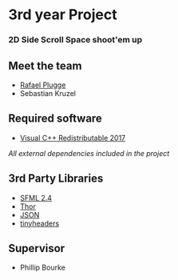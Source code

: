 # 3rd year Project

### 2D Side Scroll Space shoot'em up

## Meet the team

* [Rafael Plugge](https://www.linkedin.com/in/rafael-plugge-512164106/)
* Sebastian Kruzel

## Required software

* [Visual C++ Redistributable 2017](https://go.microsoft.com/fwlink/?LinkId=746571)

*All external dependencies included in the project*

## 3rd Party Libraries

* [SFML 2.4](https://github.com/SFML/SFML)
* [Thor](https://github.com/Bromeon/Thor)
* [JSON](https://github.com/nlohmann/json)
* [tinyheaders](https://github.com/RandyGaul/tinyheaders)

## Supervisor

* Phillip Bourke